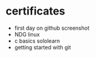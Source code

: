 # certificates
* first day on github screenshot
* NDG linux
* c basics sololearn
* getting started with git



